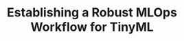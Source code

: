 ---
layout: externalpost
title: "Establishing a Robust MLOps Workflow for TinyML"
redirect_url: https://dev.blues.io/blog/robust-ml-ops-workflow/
publication_name: "Blues Developer Blog"
publication_url: "https://dev.blues.io/blog/"
---